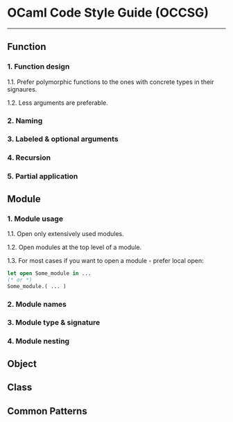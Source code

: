 # OCaml Code Style Guide (OCCSG)
---
## Function
### 1. Function design
1.1. Prefer polymorphic functions to the ones with concrete types in their signaures.

1.2. Less arguments are preferable.

### 2. Naming

### 3. Labeled & optional arguments

### 4. Recursion

### 5. Partial application


## Module

### 1. Module usage

1.1. Open only extensively used modules.

1.2. Open modules at the top level of a module.

1.3. For most cases if you want to open a module - prefer local open:

```ocaml
let open Some_module in ...
(* or *)
Some_module.( ... )
```

### 2. Module names
### 3. Module type & signature
### 4. Module nesting

## Object
## Class
## Common Patterns


